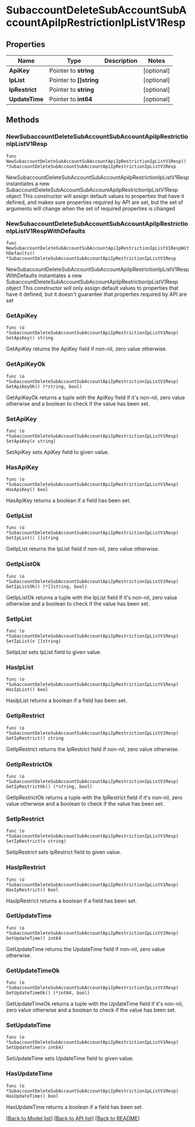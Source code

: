 # SubaccountDeleteSubAccountSubAccountApiIpRestrictionIpListV1Resp

## Properties

Name | Type | Description | Notes
------------ | ------------- | ------------- | -------------
**ApiKey** | Pointer to **string** |  | [optional] 
**IpList** | Pointer to **[]string** |  | [optional] 
**IpRestrict** | Pointer to **string** |  | [optional] 
**UpdateTime** | Pointer to **int64** |  | [optional] 

## Methods

### NewSubaccountDeleteSubAccountSubAccountApiIpRestrictionIpListV1Resp

`func NewSubaccountDeleteSubAccountSubAccountApiIpRestrictionIpListV1Resp() *SubaccountDeleteSubAccountSubAccountApiIpRestrictionIpListV1Resp`

NewSubaccountDeleteSubAccountSubAccountApiIpRestrictionIpListV1Resp instantiates a new SubaccountDeleteSubAccountSubAccountApiIpRestrictionIpListV1Resp object
This constructor will assign default values to properties that have it defined,
and makes sure properties required by API are set, but the set of arguments
will change when the set of required properties is changed

### NewSubaccountDeleteSubAccountSubAccountApiIpRestrictionIpListV1RespWithDefaults

`func NewSubaccountDeleteSubAccountSubAccountApiIpRestrictionIpListV1RespWithDefaults() *SubaccountDeleteSubAccountSubAccountApiIpRestrictionIpListV1Resp`

NewSubaccountDeleteSubAccountSubAccountApiIpRestrictionIpListV1RespWithDefaults instantiates a new SubaccountDeleteSubAccountSubAccountApiIpRestrictionIpListV1Resp object
This constructor will only assign default values to properties that have it defined,
but it doesn't guarantee that properties required by API are set

### GetApiKey

`func (o *SubaccountDeleteSubAccountSubAccountApiIpRestrictionIpListV1Resp) GetApiKey() string`

GetApiKey returns the ApiKey field if non-nil, zero value otherwise.

### GetApiKeyOk

`func (o *SubaccountDeleteSubAccountSubAccountApiIpRestrictionIpListV1Resp) GetApiKeyOk() (*string, bool)`

GetApiKeyOk returns a tuple with the ApiKey field if it's non-nil, zero value otherwise
and a boolean to check if the value has been set.

### SetApiKey

`func (o *SubaccountDeleteSubAccountSubAccountApiIpRestrictionIpListV1Resp) SetApiKey(v string)`

SetApiKey sets ApiKey field to given value.

### HasApiKey

`func (o *SubaccountDeleteSubAccountSubAccountApiIpRestrictionIpListV1Resp) HasApiKey() bool`

HasApiKey returns a boolean if a field has been set.

### GetIpList

`func (o *SubaccountDeleteSubAccountSubAccountApiIpRestrictionIpListV1Resp) GetIpList() []string`

GetIpList returns the IpList field if non-nil, zero value otherwise.

### GetIpListOk

`func (o *SubaccountDeleteSubAccountSubAccountApiIpRestrictionIpListV1Resp) GetIpListOk() (*[]string, bool)`

GetIpListOk returns a tuple with the IpList field if it's non-nil, zero value otherwise
and a boolean to check if the value has been set.

### SetIpList

`func (o *SubaccountDeleteSubAccountSubAccountApiIpRestrictionIpListV1Resp) SetIpList(v []string)`

SetIpList sets IpList field to given value.

### HasIpList

`func (o *SubaccountDeleteSubAccountSubAccountApiIpRestrictionIpListV1Resp) HasIpList() bool`

HasIpList returns a boolean if a field has been set.

### GetIpRestrict

`func (o *SubaccountDeleteSubAccountSubAccountApiIpRestrictionIpListV1Resp) GetIpRestrict() string`

GetIpRestrict returns the IpRestrict field if non-nil, zero value otherwise.

### GetIpRestrictOk

`func (o *SubaccountDeleteSubAccountSubAccountApiIpRestrictionIpListV1Resp) GetIpRestrictOk() (*string, bool)`

GetIpRestrictOk returns a tuple with the IpRestrict field if it's non-nil, zero value otherwise
and a boolean to check if the value has been set.

### SetIpRestrict

`func (o *SubaccountDeleteSubAccountSubAccountApiIpRestrictionIpListV1Resp) SetIpRestrict(v string)`

SetIpRestrict sets IpRestrict field to given value.

### HasIpRestrict

`func (o *SubaccountDeleteSubAccountSubAccountApiIpRestrictionIpListV1Resp) HasIpRestrict() bool`

HasIpRestrict returns a boolean if a field has been set.

### GetUpdateTime

`func (o *SubaccountDeleteSubAccountSubAccountApiIpRestrictionIpListV1Resp) GetUpdateTime() int64`

GetUpdateTime returns the UpdateTime field if non-nil, zero value otherwise.

### GetUpdateTimeOk

`func (o *SubaccountDeleteSubAccountSubAccountApiIpRestrictionIpListV1Resp) GetUpdateTimeOk() (*int64, bool)`

GetUpdateTimeOk returns a tuple with the UpdateTime field if it's non-nil, zero value otherwise
and a boolean to check if the value has been set.

### SetUpdateTime

`func (o *SubaccountDeleteSubAccountSubAccountApiIpRestrictionIpListV1Resp) SetUpdateTime(v int64)`

SetUpdateTime sets UpdateTime field to given value.

### HasUpdateTime

`func (o *SubaccountDeleteSubAccountSubAccountApiIpRestrictionIpListV1Resp) HasUpdateTime() bool`

HasUpdateTime returns a boolean if a field has been set.


[[Back to Model list]](../README.md#documentation-for-models) [[Back to API list]](../README.md#documentation-for-api-endpoints) [[Back to README]](../README.md)


